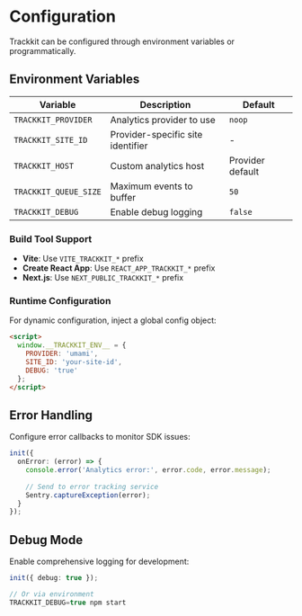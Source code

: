 # Configuration

Trackkit can be configured through environment variables or programmatically.

## Environment Variables

| Variable | Description | Default |
|----------|-------------|---------|
| `TRACKKIT_PROVIDER` | Analytics provider to use | `noop` |
| `TRACKKIT_SITE_ID` | Provider-specific site identifier | - |
| `TRACKKIT_HOST` | Custom analytics host | Provider default |
| `TRACKKIT_QUEUE_SIZE` | Maximum events to buffer | `50` |
| `TRACKKIT_DEBUG` | Enable debug logging | `false` |

### Build Tool Support

- **Vite**: Use `VITE_TRACKKIT_*` prefix
- **Create React App**: Use `REACT_APP_TRACKKIT_*` prefix
- **Next.js**: Use `NEXT_PUBLIC_TRACKKIT_*` prefix

### Runtime Configuration

For dynamic configuration, inject a global config object:

```html
<script>
  window.__TRACKKIT_ENV__ = {
    PROVIDER: 'umami',
    SITE_ID: 'your-site-id',
    DEBUG: 'true'
  };
</script>
```

## Error Handling

Configure error callbacks to monitor SDK issues:

```typescript
init({
  onError: (error) => {
    console.error('Analytics error:', error.code, error.message);
    
    // Send to error tracking service
    Sentry.captureException(error);
  }
});
```

## Debug Mode

Enable comprehensive logging for development:

```typescript
init({ debug: true });

// Or via environment
TRACKKIT_DEBUG=true npm start
```
